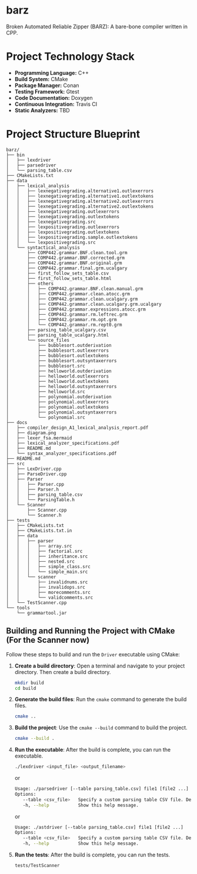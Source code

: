 # barz
Broken Automated Reliable Zipper (BARZ): A bare-bone compiler written in CPP.

# Project Technology Stack
- **Programming Language:** C++
- **Build System:** CMake
- **Package Manager:** Conan
- **Testing Framework:** Gtest
- **Code Documentation:** Doxygen
- **Continuous Integration:** Travis CI
- **Static Analyzers:** TBD

# Project Structure Blueprint
```
barz/
├── bin
│   ├── lexdriver
│   ├── parsedriver
│   └── parsing_table.csv
├── CMakeLists.txt
├── data
│   ├── lexical_analysis
│   │   ├── lexnegativegrading.alternative1.outlexerrors
│   │   ├── lexnegativegrading.alternative1.outlextokens
│   │   ├── lexnegativegrading.alternative2.outlexerrors
│   │   ├── lexnegativegrading.alternative2.outlextokens
│   │   ├── lexnegativegrading.outlexerrors
│   │   ├── lexnegativegrading.outlextokens
│   │   ├── lexnegativegrading.src
│   │   ├── lexpositivegrading.outlexerrors
│   │   ├── lexpositivegrading.outlextokens
│   │   ├── lexpositivegrading.sample.outlextokens
│   │   └── lexpositivegrading.src
│   └── syntactical_analysis
│       ├── COMP442.grammar.BNF.clean.tool.grm
│       ├── COMP442.grammar.BNF.corrected.grm
│       ├── COMP442.grammar.BNF.original.grm
│       ├── COMP442.grammar.final.grm.ucalgary
│       ├── first_follow_sets_table.csv
│       ├── first_follow_sets_table.html
│       ├── others
│       │   ├── COMP442.grammar.BNF.clean.manual.grm
│       │   ├── COMP442.grammar.clean.atocc.grm
│       │   ├── COMP442.grammar.clean.ucalgary.grm
│       │   ├── COMP442.grammar.clean.ucalgary.grm.ucalgary
│       │   ├── COMP442.grammar.expressions.atocc.grm
│       │   ├── COMP442.grammar.rm.leftrec.grm
│       │   ├── COMP442.grammar.rm.opt.grm
│       │   └── COMP442.grammar.rm.rept0.grm
│       ├── parsing_table_ucalgary.csv
│       ├── parsing_table_ucalgary.html
│       └── source_files
│           ├── bubblesort.outderivation
│           ├── bubblesort.outlexerrors
│           ├── bubblesort.outlextokens
│           ├── bubblesort.outsyntaxerrors
│           ├── bubblesort.src
│           ├── helloworld.outderivation
│           ├── helloworld.outlexerrors
│           ├── helloworld.outlextokens
│           ├── helloworld.outsyntaxerrors
│           ├── helloworld.src
│           ├── polynomial.outderivation
│           ├── polynomial.outlexerrors
│           ├── polynomial.outlextokens
│           ├── polynomial.outsyntaxerrors
│           └── polynomial.src
├── docs
│   ├── compiler_design_A1_lexical_analysis_report.pdf
│   ├── diagram.png
│   ├── lexer_fsa.mermaid
│   ├── lexical_analyzer_specifications.pdf
│   ├── README.md
│   └── syntax_analyzer_specifications.pdf
├── README.md
├── src
│   ├── LexDriver.cpp
│   ├── ParseDriver.cpp
│   ├── Parser
│   │   ├── Parser.cpp
│   │   ├── Parser.h
│   │   ├── parsing_table.csv
│   │   └── ParsingTable.h
│   └── Scanner
│       ├── Scanner.cpp
│       └── Scanner.h
├── tests
│   ├── CMakeLists.txt
│   ├── CMakeLists.txt.in
│   ├── data
│   │   ├── parser
│   │   │   ├── array.src
│   │   │   ├── factorial.src
│   │   │   ├── inheritance.src
│   │   │   ├── nested.src
│   │   │   ├── simple_class.src
│   │   │   └── simple_main.src
│   │   └── scanner
│   │       ├── invalidnums.src
│   │       ├── invalidops.src
│   │       ├── morecomments.src
│   │       └── validcomments.src
│   └── TestScanner.cpp
└── tools
    └── grammartool.jar

```


## Building and Running the Project with CMake (For the Scanner now)

Follow these steps to build and run the `Driver` executable using CMake:

1. **Create a build directory**:
   Open a terminal and navigate to your project directory. Then create a build directory.

   ```sh
   mkdir build
   cd build
   ```

2. **Generate the build files**:
   Run the `cmake` command to generate the build files.

   ```sh
   cmake ..
   ```

3. **Build the project**:
   Use the `cmake --build` command to build the project.

   ```sh
   cmake --build .
   ```

4. **Run the executable**:
   After the build is complete, you can run the executable.

   ```sh
   ./lexdriver <input_file> <output_filename>
   ```

   or 
   ```bash
   Usage: ./parsedriver [--table parsing_table.csv] file1 [file2 ...]
   Options:
      --table <csv_file>   Specify a custom parsing table CSV file. Default is 'parsing_table.csv'.
      -h, --help           Show this help message.
   ```
      or 
   ```bash
   Usage: ./astdriver [--table parsing_table.csv] file1 [file2 ...]
   Options:
      --table <csv_file>   Specify a custom parsing table CSV file. Default is 'attribute_grammar_parsing_table.csv'.
      -h, --help           Show this help message.
   ```
5. **Run the tests**:
   After the build is complete, you can run the tests.

   ```sh
   tests/TestScanner
   ```
